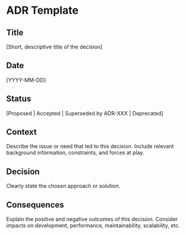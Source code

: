 # ADR Template

## Title
[Short, descriptive title of the decision]

## Date
[YYYY-MM-DD]

## Status
[Proposed | Accepted | Superseded by ADR-XXX | Deprecated]

## Context
Describe the issue or need that led to this decision. Include relevant background information, constraints, and forces at play.

## Decision
Clearly state the chosen approach or solution.

## Consequences
Explain the positive and negative outcomes of this decision. Consider impacts on development, performance, maintainability, scalability, etc.
